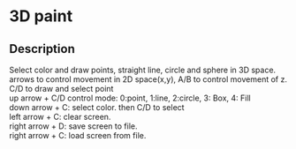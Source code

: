 # 3D paint

## Description
Select color and draw points, straight line, circle and sphere in 3D space.<br>
arrows to control movement in 2D space(x,y), A/B to control movement of z.<br>
C/D to draw and select point<br>
up arrow + C/D control mode: 0:point, 1:line, 2:circle, 3: Box, 4: Fill<br>
down arrow + C: select color. then C/D to select<br>
left arrow + C: clear screen.<br>
right arrow + D: save screen to file.<br>
right arrow + C: load screen from file.<br>